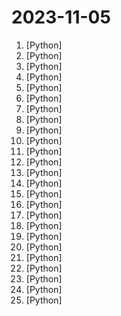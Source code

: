 # 2023-11-05

1. [](https://github.comundefined "VideoCrafter1: Open Diffusion Models for High-Quality Video Generation") [Python]
2. [](https://github.comundefined "Translate the video from one language to another and add dubbing. 将视频从一种语言翻译为另一种语言，并添加配音") [Python]
3. [](https://github.comundefined "Dev tool that writes scalable apps from scratch while the developer oversees the implementation") [Python]
4. [](https://github.comundefined "OCR图片转文字识别软件，完全离线。截屏/批量导入图片，支持多国语言、合并段落、竖排文字。可排除水印区域，提取干净的文本。基于 PaddleOCR 。") [Python]
5. [](https://github.comundefined "A Gradio web UI for Large Language Models. Supports transformers, GPTQ, AWQ, EXL2, llama.cpp (GGUF), Llama models.") [Python]
6. [](https://github.comundefined "A flexible package manager that supports multiple versions, configurations, platforms, and compilers.") [Python]
7. [](https://github.comundefined "Ship RAG based LLM web apps in seconds.") [Python]
8. [](https://github.comundefined "Open Source LLM toolkit to build LLM applications. TigerRag (embedding, RAG), TigerTune (fine-tuning), TigerArmor (AI safety)") [Python]
9. [](https://github.comundefined "Kedro is a toolbox for production-ready data science. It uses software engineering best practices to help you create data engineering and data science pipelines that are reproducible, maintainable, and modular.") [Python]
10. [](https://github.comundefined "🦉 ML Experiments Management with Git") [Python]
11. [](https://github.comundefined "🚀🧠💬 Supercharged Custom Instructions for ChatGPT (non-coding) and ChatGPT Advanced Data Analysis (coding).") [Python]
12. [](https://github.comundefined "Bisheng is an open LLM devops platform for next generation AI applications.") [Python]
13. [](https://github.comundefined "Streamlit — A faster way to build and share data apps.") [Python]
14. [](https://github.comundefined "Run MemGPT-AutoGEN-Local LLM Together") [Python]
15. [](https://github.comundefined "⚡ Building applications with LLMs through composability ⚡") [Python]
16. [](https://github.comundefined "Data validation using Python type hints") [Python]
17. [](https://github.comundefined "A PySide6-based cross platform GUI client that launches your beloved GFW to outer space. Support Xray-core and hysteria.") [Python]
18. [](https://github.comundefined "A robust, all-in-one GPT3 interface for Discord. ChatGPT-style conversations, image generation, AI-moderation, custom indexes/knowledgebase, youtube summarizer, and more!") [Python]
19. [](https://github.comundefined "Top free VPN (ClashX & V2Ray proxy) with subscription links. [免费VPN、免费梯子、免费科学上网、免费订阅链接、免费节点、精选、ClashX & V2Ray 教程]") [Python]
20. [](https://github.comundefined "This repo contains some solved python hacker codes") [Python]
21. [](https://github.comundefined "") [Python]
22. [](https://github.comundefined "Easy-to-use LLM fine-tuning framework (LLaMA-2, BLOOM, Falcon, Baichuan, Qwen, ChatGLM3)") [Python]
23. [](https://github.comundefined "ManimML is a project focused on providing animations and visualizations of common machine learning concepts with the Manim Community Library.") [Python]
24. [](https://github.comundefined "AnimateDiff for AUTOMATIC1111 Stable Diffusion WebUI") [Python]
25. [](https://github.comundefined "Enforce the output format (JSON Schema, Regex etc) of a language model") [Python]

